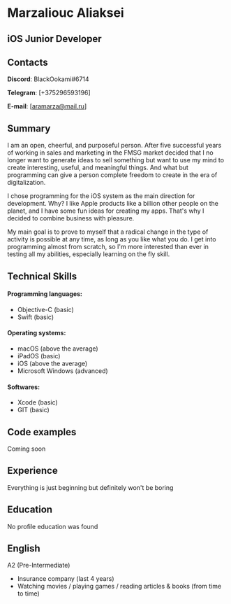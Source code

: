 # Marzaliouc Aliaksei
## iOS Junior Developer

## Contacts

**Discord**: BlackOokami#6714

**Telegram**: [+375296593196]

**E-mail**: [aramarza@mail.ru]

## Summary

I am an open, cheerful, and purposeful person. After five successful years of working in sales and marketing in the FMSG market decided that I no longer want to generate ideas to sell something but want to use my mind to create interesting, useful, and meaningful things. And what but programming can give a person complete freedom to create in the era of digitalization.

I chose programming for the iOS system as the main direction for development. Why?  I like Apple products like a billion other people on the planet, and I have some fun ideas for creating my apps. That's why I decided to combine business with pleasure.

My main goal is to prove to myself that a radical change in the type of activity is possible at any time, as long as you like what you do. I get into programming almost from scratch, so I'm more interested than ever in testing all my abilities, especially learning on the fly skill.

## Technical Skills

#### Programming languages:
* Objective-C (basic)
* Swift (basic)


#### Operating systems:
* macOS (above the average)
* iPadOS (basic)
* iOS (above the average)
* Microsoft Windows (advanced)

#### Softwares:
* Xcode (basic)
* GIT (basic)

## Code examples

Coming soon

## Experience

Everything is just beginning but definitely won't be boring

## Education

No profile education was found

## English

A2 (Pre-Intermediate)
* Insurance company (last 4 years)
* Watching movies / playing games / reading articles & books (from time to time)

